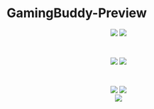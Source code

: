# GamingBuddy-Preview

<div align="center">

<img src="https://user-images.githubusercontent.com/73642253/122593780-d3017480-d06e-11eb-9372-ed622fa313b3.png" />


<img src="https://user-images.githubusercontent.com/73642253/122593787-d432a180-d06e-11eb-844e-3ab5eb518b65.png" />


</div>


&nbsp;

<div align="center">

<img src="https://user-images.githubusercontent.com/73642253/122593754-c9780c80-d06e-11eb-943f-dffb857c3928.png" />


<img src="https://user-images.githubusercontent.com/73642253/122593760-cc72fd00-d06e-11eb-9f72-8aa1a4402bfb.png" />


</div>

&nbsp;

<div align="center">

<img src="https://user-images.githubusercontent.com/73642253/122593767-cda42a00-d06e-11eb-9127-30809a7b4fef.png" />


<img src="https://user-images.githubusercontent.com/73642253/122593770-cf6ded80-d06e-11eb-9f83-00c47ad3367c.png" />

</div>

<div align="center">

<img src="https://user-images.githubusercontent.com/73642253/122593774-d137b100-d06e-11eb-8ad9-5f08f275aec0.png" />

</div>
